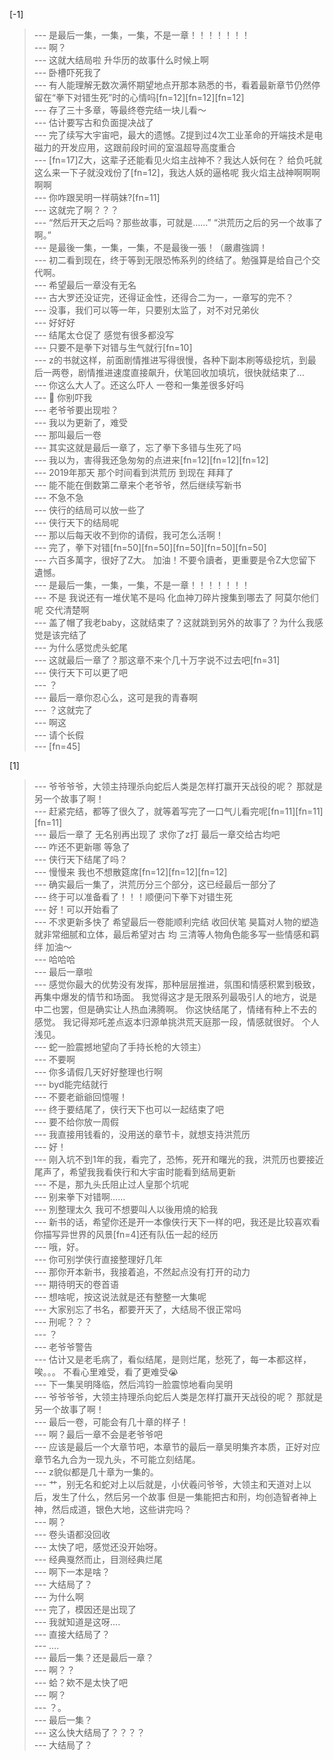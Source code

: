 
[-1] 
>--- 是最后一集，一集，一集，不是一章！！！！！！！<br>
>--- 啊？<br>
>--- 这就大结局啦 升华历的故事什么时候上啊<br>
>--- 卧槽吓死我了<br>
>--- 有人能理解无数次满怀期望地点开那本熟悉的书，看着最新章节仍然停留在“拳下对错生死”时的心情吗[fn=12][fn=12][fn=12]<br>
>--- 存了三十多章，等最终卷完结一块儿看～<br>
>--- 估计要写古和负面提决战了<br>
>--- 完了续写大宇宙吧，最大的遗憾。Z提到过4次工业革命的开端技术是电磁力的开发应用，这跟前段时间的室温超导高度重合<br>
>--- [fn=17]Z大，这辈子还能看见火焰主战神不？我达人妖何在？
给负吒就这么来一下子就没戏份了[fn=12]，我达人妖的逼格呢
我火焰主战神啊啊啊啊啊<br>
>--- 你咋跟吴明一样萌妹?[fn=11]<br>
>--- 这就完了啊？？？<br>
>--- “然后开天之后吗？那些故事，可就是……”
“洪荒历之后的另一个故事了啊。”<br>
>--- 是最後一集，一集，一集，不是最後一張！（嚴肅強調！<br>
>--- 初二看到现在，终于等到无限恐怖系列的终结了。勉强算是给自己个交代啊。<br>
>--- 希望最后一章没有无名<br>
>--- 古大罗还没证完，还得证金性，还得合二为一，一章写的完不？<br>
>--- 没事，我们可以等一年，只要别太监了，对不对兄弟伙<br>
>--- 好好好<br>
>--- 结尾太仓促了 感觉有很多都没写<br>
>--- 只要不是拳下对错与生气就行[fn=10]<br>
>--- z的书就这样，前面剧情推进写得很慢，各种下副本刷等级挖坑，到最后一两卷，剧情推进速度直接飙升，伏笔回收加填坑，很快就结束了…<br>
>--- 你这么大人了。还这么吓人 一卷和一集差很多好吗<br>
>--- 🌿 你别吓我<br>
>--- 老爷爷要出现啦？<br>
>--- 我以为更新了，难受<br>
>--- 那叫最后一卷<br>
>--- 其实这就是最后一章了，忘了拳下多错与生死了吗<br>
>--- 我以为，害得我还急匆匆的点进来[fn=12][fn=12][fn=12]<br>
>--- 2019年那天 那个时间看到洪荒历 到现在 拜拜了<br>
>--- 能不能在倒数第二章来个老爷爷，然后继续写新书<br>
>--- 不急不急<br>
>--- 侠行的结局可以放一些了<br>
>--- 侠行天下的结局呢<br>
>--- 那以后每天收不到你的请假，我可怎么活啊！<br>
>--- 完了，拳下对错[fn=50][fn=50][fn=50][fn=50][fn=50]<br>
>--- 六百多萬字，很好了Z大。
加油！不要令讀者，更重要是令Z大您留下遺憾。<br>
>--- 是最后一集，一集，一集，不是一章！！！！！！！<br>
>--- 不是 我说还有一堆伏笔不是吗 化血神刀碎片搜集到哪去了 阿莫尔他们呢 交代清楚啊<br>
>--- 盖了帽了我老baby，这就结束了？这就跳到另外的故事了？为什么我感觉是该完结了<br>
>--- 为什么感觉虎头蛇尾<br>
>--- 这就最后一章了？那这章不来个几十万字说不过去吧[fn=31]<br>
>--- 侠行天下可以更了吧<br>
>--- ？<br>
>--- 最后一章你忍心么，这可是我的青春啊<br>
>--- ？这就完了<br>
>--- 啊这<br>
>--- 请个长假<br>
>--- [fn=45]<br>

[1] 
>--- 爷爷爷爷，大领主持理杀向蛇后人类是怎样打赢开天战役的呢？
那就是另一个故事了啊！<br>
>--- 赶紧完结，都等了很久了，就等着写完了一口气儿看完呢[fn=11][fn=11][fn=11]<br>
>--- 最后一章了 无名别再出现了 求你了z打 最后一章交给古均吧<br>
>--- 咋还不更新哪 等急了<br>
>--- 侠行天下结尾了吗？<br>
>--- 慢慢来 我也不想散筵席[fn=12][fn=12][fn=12]<br>
>--- 确实最后一集了，洪荒历分三个部分，这已经最后一部分了<br>
>--- 终于可以准备看了！！！顺便问下拳下对错生死<br>
>--- 好！可以开始看了<br>
>--- 不求更新多快了 希望最后一卷能顺利完结 收回伏笔 昊篇对人物的塑造就非常细腻和立体，最后希望对古 均 三清等人物角色能多写一些情感和羁绊 加油～<br>
>--- 哈哈哈<br>
>--- 最后一章啦<br>
>--- 感觉你最大的优势没有发挥，那种层层推进，氛围和情感积累到极致，再集中爆发的情节和场面。
我觉得这才是无限系列最吸引人的地方，说是中二也罢，但是确实让人热血沸腾啊。
你这快结尾了，情绪有种上不去的感觉。
我记得郑吒差点返本归源单挑洪荒天庭那一段，情感就很好。
个人浅见。<br>
>--- 蛇一脸震撼地望向了手持长枪的大领主）<br>
>--- 不要啊<br>
>--- 你多请假几天好好整理也行啊<br>
>--- byd能完结就行<br>
>--- 不要老爺爺回憶喔！<br>
>--- 终于要结尾了，侠行天下也可以一起结束了吧<br>
>--- 要不给你放一周假<br>
>--- 我直接用钱看的，没用送的章节卡，就想支持洪荒历<br>
>--- 好！<br>
>--- 刚入坑不到1年的我，看完了，恐怖，死开和曙光的我，洪荒历也要接近尾声了，希望我我看侠行和大宇宙时能看到结局更新<br>
>--- 不是，那九头氏阻止过人皇那个坑呢<br>
>--- 别来拳下对错啊……<br>
>--- 別整理太久 我可不想要叫人以後用燒的給我<br>
>--- 新书的话，希望你还是开一本像侠行天下一样的吧，我还是比较喜欢看你描写异世界的风景[fn=4]还有队伍一起的经历<br>
>--- 哦，好。<br>
>--- 你可别学侠行直接整理好几年<br>
>--- 那你开本新书，我接着追，不然起点没有打开的动力<br>
>--- 期待明天的卷首语<br>
>--- 想啥呢，按这说法就是还有整整一大集呢<br>
>--- 大家别忘了书名，都要开天了，大结局不很正常吗<br>
>--- 刑呢？？？<br>
>--- ？<br>
>--- 老爷爷警告<br>
>--- 估计又是老毛病了，看似结尾，是则烂尾，愁死了，每一本都这样，唉。。。
不看心里难受，看了更难受😭<br>
>--- 下一集吴明降临，然后鸿钧一脸震惊地看向吴明<br>
>--- 爷爷爷爷，大领主持理杀向蛇后人类是怎样打赢开天战役的呢？
那就是另一个故事了啊！<br>
>--- 最后一卷，可能会有几十章的样子！<br>
>--- 啊？最后一章不会是老爷爷吧<br>
>--- 应该是最后一个大章节吧，本章节的最后一章吴明集齐本质，正好对应章节名九合为一现九头，不可能立刻结尾。<br>
>--- z貌似都是几十章为一集的。<br>
>--- 艹，别无名和蛇对上以后就是，小伏羲问爷爷，大领主和天道对上以后，发生了什么，然后另一个故事
但是一集能把古和刑，均创造智者神上神，然后成道，银色大地，这些讲完吗？<br>
>--- 啊？<br>
>--- 卷头语都没回收<br>
>--- 太快了吧，感觉还没开始呀。<br>
>--- 经典戛然而止，目测经典烂尾<br>
>--- 啊下一本是啥？<br>
>--- 大结局了？<br>
>--- 为什么啊<br>
>--- 完了，模因还是出现了<br>
>--- 我就知道是这呀....<br>
>--- 直接大结局了？<br>
>--- ….<br>
>--- 最后一集？还是最后一章？<br>
>--- 啊？？<br>
>--- 蛤？欸不是太快了吧<br>
>--- 啊？<br>
>--- ？。<br>
>--- 最后一集？<br>
>--- 这么快大结局了？？？？<br>
>--- 大结局了？<br>
